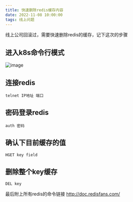 ```yaml
---
title: 快速删除redis缓存内容
date: 2022-11-08 10:00:00
tags: 线上问题
---
```


线上公司回滚过，需要快速删除redis的缓存，记下这次的步骤
<!--more-->


## 进入k8s命令行模式
![image](/asset/article/20211108/1.png)

## 连接redis
```
telnet IP地址 端口
```

## 密码登录redis
```
auth 密码
```

## 确认下目前缓存的值
```
HGET key field
```

## 删除整个key缓存
```
DEL key
```

最后附上所有redis的命令链接 http://doc.redisfans.com/